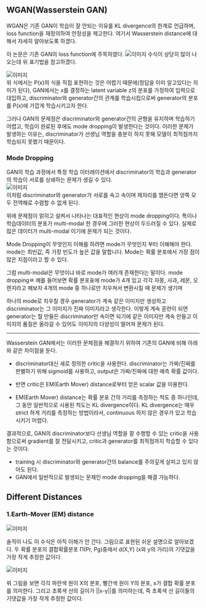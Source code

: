 ## WGAN(Wasserstein GAN)

WGAN은 기존 GAN이 학습이 잘 안되는 이유를 KL divergence의 한계로 언급하며, loss function을 재정의하여 안정성을 제고한다.
여기서 Wasserstein distance에 대해서 자세히 알아보도록 하겠다.

이 논문은 기존 GAN의 loss function에 주목하였다.
![`이미지`](/Users/sinmugyeol/Desktop/WGANNotation.png)
수식이 상당히 많이 나오는데 위 표기법을 참고하겠다.



![`이미지`](https://img1.daumcdn.net/thumb/R1280x0/?scode=mtistory2&fname=https%3A%2F%2Fblog.kakaocdn.net%2Fdn%2F4HgQb%2Fbtqu2IouBYN%2FdCQNXSAl4MS8F8ZkAKFkjk%2Fimg.png)   
위 식에서는 P(x)의 식을 직접 표현하는 것은 어렵기 때문에(정답을 이미 알고있다는 의미가 된다),
GAN에서는 x를 결정하는 latent variable z의 분포를 가정하여 입력으로 대입하고, discriminator와
generator간의 관계를 학습시킴으로써 generator의 분포를 P(x)에 가깝게 학습시키고자 한다.

그러나 GAN의 문제점은 discriminator와 generator간의 균형을 유지하며 학습하기 어렵고, 학습이 완료된 후에도 mode dropping이 발생한다는 것이다.
이러한 문제가 발생하는 이유는, discriminator가 선생님 역할을 충분히 하지 못해 모델이 최적점까지 학습되지 못했기 때문이다.

### Mode Dropping

GAN의 학습 과정에서 특정 학습 이터레이션에서 discriminator의 학습과 generator의 학습이 서로를 상쇄하는 문제가 생길 수 있다.   
![`이미지`](https://1.bp.blogspot.com/-vgiN_5VQAM8/WZkIIcklDOI/AAAAAAAAAJo/cVjRqFYVUqIQiCW7fa4sOxqlt1eLaxyMwCEwYBhgL/s1600/12.png)   
이처럼 discriminator와 generator가 서로를 속고 속이며 제자리를 맴돈다면 양쪽 모두 전역해로 수렴할 수 없게 된다.

위에 문제점이 얽히고 설켜서 나타나는 대표적인 현상이 mode dropping이다. 특이나 학습데이터의 분포가 multi-modal 한 경우에 그러한 현상이 두드러질 수 있다.
실제로 많은 데이터가 multi-modal 이기에 문제가 되는 것이다.

Mode Dropping이 무엇인지 이해를 하려면 mode가 무엇인지 부터 이해해야 한다. mode는 최빈값, 즉 가장 빈도가 높은 값을 말합니다.
Mode는 확률 분포에서 가장 점이 많은 지점이라고 할 수 있다.

그럼 multi-modal은 무엇이냐 바로 mode가 여러개 존재한다는 말이다. mode droppingㅉ
예를 들어보면 확률 분포표에 mode가 4개 있고 각각 자몽, 사과, 레몬, 오렌지라고 해보자 4개의 mode 중 하나로만 치우쳐서 변환시킬 때 문제가 생기며

하나의 mode로 치우칠 경우 generator가 계속 같은 이미지만 생성하고 discriminator는 그 이미지가 진짜 이미지라고 생각한다.
이렇게 계속 훈련이 되면 generator는 뭘 만들든 discriminator만 속이면 되기에 같은 이미지만 계속 만들고 
이미지의 품질은 올라갈 수 있어도 이미지의 다양성이 떨어져 문제가 된다.

---

Wasserstein GAN에서는 이러한 문제점을 해결하기 위하여 기존의 GAN에 비해 아래와 같은 차이점을 둔다.   

+ discriminator대신 새로 정의한 critic을 사용한다. discriminator는 가짜/진짜를 판별하기 위해 sigmoid를 사용하고,
output은 가짜/진짜에 대한 예측 확률 값이다.
  
+ 반면 critic은 EM(Earth Mover) distance로부터 얻은 scalar 값을 이용한다.
+ EM(Earth Mover) distance는 확률 분포 간의 거리를 측정하는 척도 중 하나인데, 그 동안 일반적으로 사용된 척도는 KL divergence이다.
KL divergence는 매우 strict 하게 거리를 측정하는 방법이라서, continuous 하지 않은 경우가 있고 학습시키기 어렵다.
  
결과적으로, GAN의 discriminator보다 선생님 역할을 잘 수행할 수 있는 critic을 사용함으로써 gradient를 잘 전달시키고,
critic과 generator를 최적점까지 학습할 수 있다는 것이다.

+ training 시 discriminator와 generator간의 balance를 주의깊게 살피고 있지 않아도 된다.
+ GAN에서 일반적으로 발생되는 문제인 mode dropping을 해결 가능하다.

## Different Distances

### 1.Earth-Mover (EM) distance

![`이미지`](https://img1.daumcdn.net/thumb/R1280x0/?scode=mtistory2&fname=https%3A%2F%2Fblog.kakaocdn.net%2Fdn%2FcRYWX7%2FbtquPLFEIno%2Fb8ZCkbO7JObbR2XKzgeDt0%2Fimg.png)   
 
솔직이 나도 이 수식은 아직 이해가 안 간다. 그림으로 표현된 쉬운 설명으로 알아보겠다.
두 확률 분포의 결합확률분포 Π(Pr, Pg)중에서 d(X,Y) (x와 y의 거리)의 기댓값을 가장 작게 추정한 값이다.   

![`이미지`](https://blog.kakaocdn.net/dn/bj3bPu/btqu0tAfLOo/KK8IrApFXoTXzowJ9fZcYK/img.png)

위 그림을 보면 각각 파란색 원이 X의 분포, 빨간색 원이 Y의 분포, x가 결합 확률 분포를 의미한다. 그리고 초록색 선의 길이가 ||x-y||를 의미하는데, 즉 초록색 선 길이들의 기댓값을 가장 작게 추정한 값이다.



